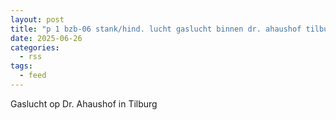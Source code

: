```yaml
---
layout: post
title: "p 1 bzb-06 stank/hind. lucht gaslucht binnen dr. ahaushof tilburg 209031"
date: 2025-06-26
categories: 
  - rss
tags: 
  - feed
---
```


Gaslucht op Dr. Ahaushof in Tilburg
